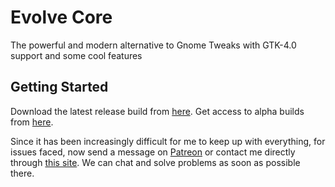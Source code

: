 # Evolve Core

The powerful and modern alternative to Gnome Tweaks with GTK-4.0 support and some cool features

## Getting Started

Download the latest release build from [here](https://sites.google.com/view/evolve-gtk-theme-manager/home).
Get access to alpha builds from [here](https://www.patreon.com/arcnations).

Since it has been increasingly difficult for me to keep up with everything, for issues faced, now send a message on [Patreon](https://patreon.com/arcnations?utm_medium=unknown&utm_source=join_link&utm_campaign=creatorshare_creator&utm_content=copyLink) or contact me directly through [this site](https://arcnations.wixsite.com/nex-apps/blank-4). We can chat and solve problems as soon as possible there.
